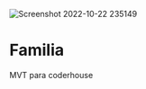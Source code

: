 ![Screenshot 2022-10-22 235149](https://user-images.githubusercontent.com/43005719/197370978-5bbf7e3f-3554-4393-a448-51cd3f96b94d.png)
# Familia
MVT para coderhouse
